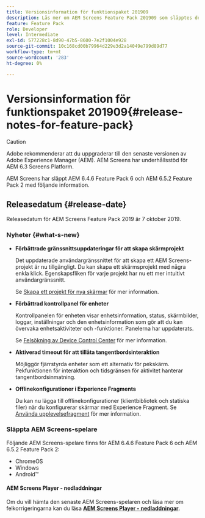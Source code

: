 ```yaml
---
title: Versionsinformation för funktionspaket 201909
description: Läs mer om AEM Screens Feature Pack 201909 som släpptes den 31 juli 2019.
feature: Feature Pack
role: Developer
level: Intermediate
exl-id: 577228c1-8d90-47b5-8600-7e2f1004e928
source-git-commit: 10c168cd00b79964d229e3d2a14049e799d89d77
workflow-type: tm+mt
source-wordcount: '283'
ht-degree: 0%

---
```


# Versionsinformation för funktionspaket 201909{#release-notes-for-feature-pack}

>[!CAUTION]
>
>Adobe rekommenderar att du uppgraderar till den senaste versionen av Adobe Experience Manager (AEM). AEM Screens har underhållsstöd för AEM 6.3 Screens Platform.

AEM Screens har släppt AEM 6.4.6 Feature Pack 6 och AEM 6.5.2 Feature Pack 2 med följande information.

## Releasedatum {#release-date}

Releasedatum för AEM Screens Feature Pack 2019 är 7 oktober 2019.

### Nyheter {#what-s-new}

* **Förbättrade gränssnittsuppdateringar för att skapa skärmprojekt**

  Det uppdaterade användargränssnittet för att skapa ett AEM Screens-projekt är nu tillgängligt. Du kan skapa ett skärmsprojekt med några enkla klick. Egenskapsfliken för varje projekt har nu ett mer intuitivt användargränssnitt.

  Se [Skapa ett projekt för nya skärmar](creating-a-screens-project.md) för mer information.

* **Förbättrad kontrollpanel för enheter**

  Kontrollpanelen för enheten visar enhetsinformation, status, skärmbilder, loggar, inställningar och den enhetsinformation som gör att du kan övervaka enhetsaktiviteter och -funktioner. Panelerna har uppdaterats.

  Se [Felsökning av Device Control Center](monitoring-screens.md) för mer information.

* **Aktiverad timeout för att tillåta tangentbordsinteraktion**

  Möjliggör fjärrstyrda enheter som ett alternativ för pekskärm. Pekfunktionen för interaktion och tidsgränsen för aktivitet hanterar tangentbordsinmatning.

* **Offlinekonfigurationer i Experience Fragments**

  Du kan nu lägga till offlinekonfigurationer (klientbibliotek och statiska filer) när du konfigurerar skärmar med Experience Fragment.
Se [Använda upplevelsefragment](experience-fragments-in-screens.md) för mer information.

### Släppta AEM Screens-spelare

Följande AEM Screens-spelare finns för AEM 6.4.6 Feature Pack 6 och AEM 6.5.2 Feature Pack 2:

* ChromeOS
* Windows
* Android™

#### AEM Screens Player - nedladdningar

Om du vill hämta den senaste AEM Screens-spelaren och läsa mer om felkorrigeringarna kan du läsa [**AEM Screens Player - nedladdningar**](https://download.macromedia.com/screens/).
